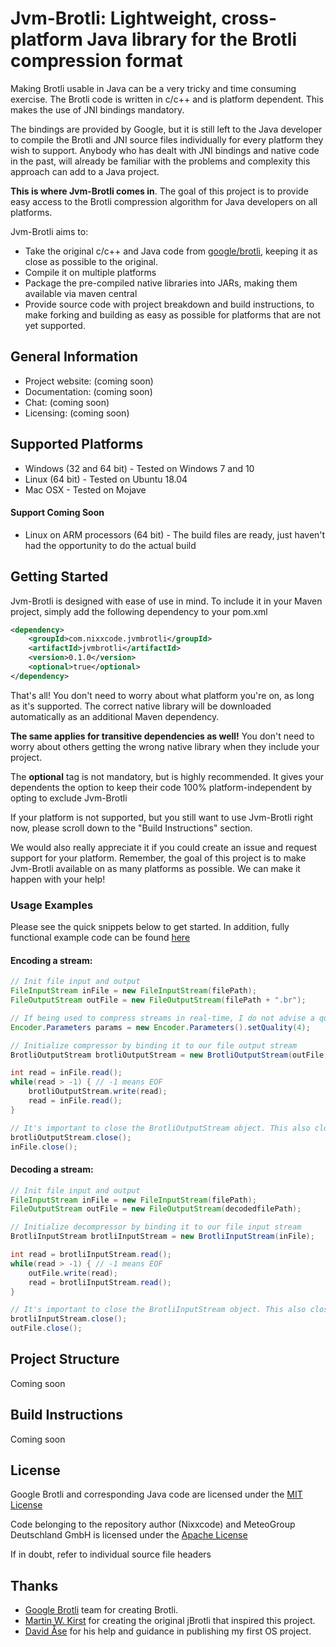 # Jvm-Brotli: Lightweight, cross-platform Java library for the Brotli compression format

Making Brotli usable in Java can be a very tricky and time consuming exercise. The Brotli code is written in c/c++ and is platform dependent. This makes the use of JNI bindings mandatory. 

The bindings are provided by Google, but it is still left to the Java developer to compile the Brotli and JNI source files individually for every platform they wish to support. Anybody who has dealt with JNI bindings and native code in the past, will already be familiar with the problems and complexity this approach can add to a Java project.

**This is where Jvm-Brotli comes in**. The goal of this project is to provide easy access to the Brotli compression algorithm for Java developers on all platforms. 

Jvm-Brotli aims to:

- Take the original c/c++ and Java code from [google/brotli](https://github.com/google/brotli), keeping it as close as possible to the original.
- Compile it on multiple platforms
- Package the pre-compiled native libraries into JARs, making them available via maven central
- Provide source code with project breakdown and build instructions, to make forking and building as easy as possible for platforms that are not yet supported.

## General Information

* Project website: (coming soon)
* Documentation: (coming soon)
* Chat: (coming soon)
* Licensing: (coming soon)

## Supported Platforms

* Windows (32 and 64 bit) - Tested on Windows 7 and 10
* Linux (64 bit) - Tested on Ubuntu 18.04
* Mac OSX - Tested on Mojave

#### Support Coming Soon

* Linux on ARM processors (64 bit) - The build files are ready, just haven't had the opportunity to do the actual build

## Getting Started

Jvm-Brotli is designed with ease of use in mind. To include it in your Maven project, simply add the following dependency to your pom.xml

```xml
<dependency>
    <groupId>com.nixxcode.jvmbrotli</groupId>
    <artifactId>jvmbrotli</artifactId>
    <version>0.1.0</version>
    <optional>true</optional>
</dependency>
```
That's all! You don't need to worry about what platform you're on, as long as it's supported. The correct native library will be downloaded automatically as an additional Maven dependency. 

**The same applies for transitive dependencies as well!** You don't need to worry about others getting the wrong native library when they include your project.

The **optional** tag is not mandatory, but is highly recommended. It gives your dependents the option to keep their code 100% platform-independent by opting to exclude Jvm-Brotli

If your platform is not supported, but you still want to use Jvm-Brotli right now, please scroll down to the "Build Instructions" section. 

We would also really appreciate it if you could create an issue and request support for your platform. Remember, the goal of this project is to make Jvm-Brotli available on as many platforms as possible. We can make it happen with your help!

### Usage Examples

Please see the quick snippets below to get started. In addition, fully functional example code  can be found [here](https://github.com/nixxcode/jvm-brotli/tree/release-prep/jvmbrotli/src/test/java/com/nixxcode/jvmbrotli/examples)

#### Encoding a stream:
```java
// Init file input and output
FileInputStream inFile = new FileInputStream(filePath);
FileOutputStream outFile = new FileOutputStream(filePath + ".br");

// If being used to compress streams in real-time, I do not advise a quality setting above 4 due to performance
Encoder.Parameters params = new Encoder.Parameters().setQuality(4);

// Initialize compressor by binding it to our file output stream
BrotliOutputStream brotliOutputStream = new BrotliOutputStream(outFile, params);

int read = inFile.read();
while(read > -1) { // -1 means EOF
    brotliOutputStream.write(read);
    read = inFile.read();
}

// It's important to close the BrotliOutputStream object. This also closes the underlying FileOutputStream
brotliOutputStream.close();
inFile.close();

```

#### Decoding a stream:
```java
// Init file input and output
FileInputStream inFile = new FileInputStream(filePath);
FileOutputStream outFile = new FileOutputStream(decodedfilePath);

// Initialize decompressor by binding it to our file input stream
BrotliInputStream brotliInputStream = new BrotliInputStream(inFile);

int read = brotliInputStream.read();
while(read > -1) { // -1 means EOF
    outFile.write(read);
    read = brotliInputStream.read();
}

// It's important to close the BrotliInputStream object. This also closes the underlying FileInputStream
brotliInputStream.close();
outFile.close();
```

## Project Structure

Coming soon

## Build Instructions

Coming soon

## License

Google Brotli and corresponding Java code are licensed under the [MIT License](https://opensource.org/licenses/MIT)

Code belonging to the repository author (Nixxcode) and MeteoGroup Deutschland GmbH is licensed under the [Apache License](https://www.apache.org/licenses/LICENSE-2.0)

If in doubt, refer to individual source file headers

## Thanks

- [Google Brotli](https://github.com/google/brotli) team for creating Brotli.
- [Martin W. Kirst](https://github.com/nitram509) for creating the original jBrotli that inspired this project.
- [David Åse](https://github.com/tipsy) for his help and guidance in publishing my first OS project.
